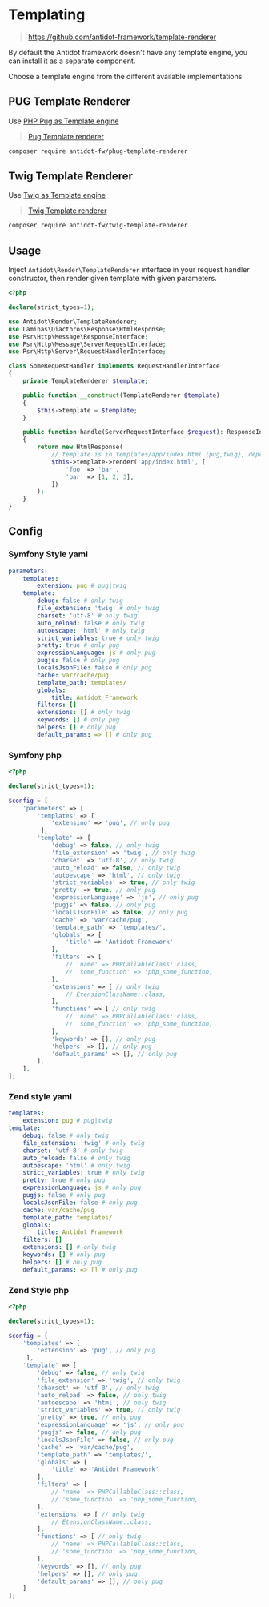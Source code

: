 # Templating

> https://github.com/antidot-framework/template-renderer

By default the Antidot framework doesn't have any template engine, you can install it as a separate component.

Choose a template engine from the different available implementations

## PUG Template Renderer

Use [PHP Pug as Template engine](https://github.com/pug-php/pug) 

> [Pug Template renderer](https://github.com/antidot-framework/phug-template-renderer)

```bash
composer require antidot-fw/phug-template-renderer
```

## Twig Template Renderer

Use [Twig as Template engine](https://twig.symfony.com/) 

> [Twig Template renderer](https://github.com/antidot-framework/twig-template-renderer)

```bash
composer require antidot-fw/twig-template-renderer
```

## Usage

Inject `Antidot\Render\TemplateRenderer` interface in your request handler constructor, then render given template with given parameters.

```php
<?php

declare(strict_types=1);

use Antidot\Render\TemplateRenderer;
use Laminas\Diactoros\Response\HtmlResponse;
use Psr\Http\Message\ResponseInterface;
use Psr\Http\Message\ServerRequestInterface;
use Psr\Http\Server\RequestHandlerInterface;

class SomeRequestHandler implements RequestHandlerInterface
{
    private TemplateRenderer $template;

    public function __construct(TemplateRenderer $template)
    {
        $this->template = $template;
    }

    public function handle(ServerRequestInterface $request): ResponseInterface
    {
        return new HtmlResponse(
            // template is in templates/app/index.html.{pug,twig}, depending on template renderer implementation used.
            $this->template->render('app/index.html', [
                'foo' => 'bar',
                'bar' => [1, 2, 3],
            ])
        );
    }
}


```

## Config

<!-- tabs:start -->

### **Symfony Style yaml**

```yaml
parameters:
    templates:
        extension: pug # pug|twig
    template:
        debug: false # only twig
        file_extension: 'twig' # only twig
        charset: 'utf-8' # only twig
        auto_reload: false # only twig
        autoescape: 'html' # only twig
        strict_variables: true # only twig
        pretty: true # only pug
        expressionLanguage: js # only pug
        pugjs: false # only pug
        localsJsonFile: false # only pug
        cache: var/cache/pug
        template_path: templates/
        globals:
            title: Antidot Framework
        filters: []
        extensions: [] # only twig
        keywords: [] # only pug
        helpers: [] # only pug
        default_params: => [] # only pug
```

### **Symfony php**

```php
<?php

declare(strict_types=1);

$config = [
    'parameters' => [
        'templates' => [
            'extensino' => 'pug', // only pug
         ],
        'template' => [
            'debug' => false, // only twig
            'file_extension' => 'twig', // only twig
            'charset' => 'utf-8', // only twig
            'auto_reload' => false, // only twig
            'autoescape' => 'html', // only twig
            'strict_variables' => true, // only twig
            'pretty' => true, // only pug
            'expressionLanguage' => 'js', // only pug
            'pugjs' => false, // only pug
            'localsJsonFile' => false, // only pug
            'cache' => 'var/cache/pug',
            'template_path' => 'templates/',
            'globals' => [
                'title' => 'Antidot Framework'
            ],
            'filters' => [
                // 'name' => PHPCallableClass::class,
                // 'some_function' => 'php_some_function,
            ],
            'extensions' => [ // only twig
                // EtensionClassName::class,
            ],
            'functions' => [ // only twig
                // 'name' => PHPCallableClass::class,
                // 'some_function' => 'php_some_function,
            ],
            'keywords' => [], // only pug
            'helpers' => [], // only pug
            'default_params' => [], // only pug
        ],
    ],
];
```

### **Zend style yaml**

```yaml
templates:
    extension: pug # pug|twig
template:
    debug: false # only twig
    file_extension: 'twig' # only twig
    charset: 'utf-8' # only twig
    auto_reload: false # only twig
    autoescape: 'html' # only twig
    strict_variables: true # only twig
    pretty: true # only pug
    expressionLanguage: js # only pug
    pugjs: false # only pug
    localsJsonFile: false # only pug
    cache: var/cache/pug
    template_path: templates/
    globals:
        title: Antidot Framework
    filters: []
    extensions: [] # only twig
    keywords: [] # only pug
    helpers: [] # only pug
    default_params: => [] # only pug
```

### **Zend Style php**

```php
<?php

declare(strict_types=1);

$config = [
    'templates' => [
        'extensino' => 'pug', // only pug
     ],
    'template' => [
        'debug' => false, // only twig
        'file_extension' => 'twig', // only twig
        'charset' => 'utf-8', // only twig
        'auto_reload' => false, // only twig
        'autoescape' => 'html', // only twig
        'strict_variables' => true, // only twig
        'pretty' => true, // only pug
        'expressionLanguage' => 'js', // only pug
        'pugjs' => false, // only pug
        'localsJsonFile' => false, // only pug
        'cache' => 'var/cache/pug',
        'template_path' => 'templates/',
        'globals' => [
            'title' => 'Antidot Framework'
        ],
        'filters' => [
            // 'name' => PHPCallableClass::class,
            // 'some_function' => 'php_some_function,
        ],
        'extensions' => [ // only twig
            // EtensionClassName::class,
        ],
        'functions' => [ // only twig
            // 'name' => PHPCallableClass::class,
            // 'some_function' => 'php_some_function,
        ],
        'keywords' => [], // only pug
        'helpers' => [], // only pug
        'default_params' => [], // only pug
    ]
];
```

<!-- tabs:end -->

